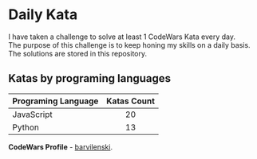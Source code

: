 # Daily Kata

I have taken a challenge to solve at least 1 CodeWars Kata every day.  
The purpose of this challenge is to keep honing my skills on a daily basis.  
The solutions are stored in this repository.

## Katas by programing languages

| Programing Language | Katas Count |
| ------------------- | :---------: |
| JavaScript          |          20 |
| Python              |          13 |


**CodeWars Profile** - [barvilenski](https://www.codewars.com/users/vbarv24).
